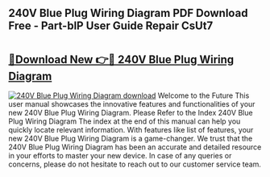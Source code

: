 ## 240V Blue Plug Wiring Diagram PDF Download Free - Part-blP User Guide Repair CsUt7

# <h2><a href="http://dfmsv88.blite.top/?on=240V+Blue+Plug+Wiring+Diagram">🔗Download New 👉🔴 240V Blue Plug Wiring Diagram</a></h2>

[![240V Blue Plug Wiring Diagram download](https://i.imgur.com/lujVjoI.png)](http://dfmsv88.blite.top/?on=240V+Blue+Plug+Wiring+Diagram)
Welcome to the Future This user manual showcases the innovative features and functionalities of your new 240V Blue Plug Wiring Diagram. Please Refer to the Index 240V Blue Plug Wiring Diagram The index at the end of this manual can help you quickly locate relevant information. With features like list of features, your new 240V Blue Plug Wiring Diagram is a game-changer. We trust that the 240V Blue Plug Wiring Diagram has been an accurate and detailed resource in your efforts to master your new device. In case of any queries or concerns, please do not hesitate to reach out to our customer service team.
